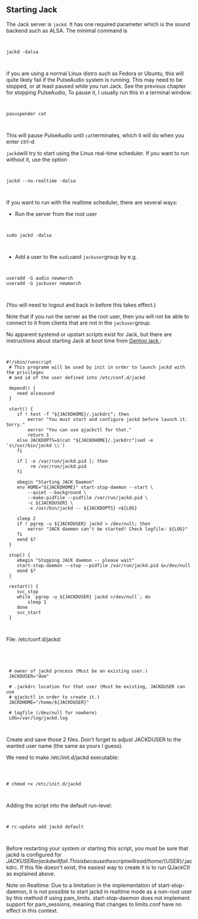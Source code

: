 
##  Starting Jack 


The Jack server is `jackd`. It has one required parameter which
      is the sound backend such as ALSA. The minimal command is

```

	
jackd -dalsa
	
      
```


if you are using a normal Linux distro such as Fedora or Ubuntu, this will
      quite likely fail if the PulseAudio system is running. This may need to be
      stopped, or at least paused while you run Jack. See the previous chapter
      for stopping PulseAudio, To pause it, I usually run this in a terminal window:

```

	
pasuspender cat
	
      
```


This will pause PulseAudio until `cat`terminates, which it will do when
      you enter ctrl-d.


 `jackd`will try to start using the Linux real-time scheduler. If you want
      to run without it, use the option

```

	
jackd --no-realtime -dalsa
	
      
```


If you want to run with the realtime scheduler, there are several ways:

+ Run the server from the root user
```

	    
sudo jackd -dalsa
	    
	  
```

+ Add a user to the `audio`and `jackuser`group by e.g.
```

	    
useradd -G audio newmarch
useradd -G jackuser newmarch
	    
	  
```
(You will need to logout and back in before this takes effect.)

Note that if you run the server as the root user, then you will not be able to
      connect to it from clients that are not in the `jackuser`group.


No apparent systemd or upstart scripts exist for Jack, but there are
      instructions about starting Jack at boot time from [
	Gentoo jack
      ](http://en.gentoo-wiki.com/wiki/JACK#Starting_jack_manually) :

```

	
#!/sbin/runscript
 # This programm will be used by init in order to launch jackd with the privileges
 # and id of the user defined into /etc/conf.d/jackd

 depend() {
	need alsasound
 }

 start() {
	if ! test -f "${JACKDHOME}/.jackdrc"; then
		eerror "You must start and configure jackd before launch it. Sorry."
		eerror "You can use qjackctl for that."
		return 1
	else JACKDOPTS=$(cat "${JACKDHOME}/.jackdrc"|sed -e 's\/usr/bin/jackd \\')
	fi

	if [ -e /var/run/jackd.pid ]; then
		 rm /var/run/jackd.pid
	fi

	ebegin "Starting JACK Daemon"
	env HOME="${JACKDHOME}" start-stop-daemon --start \
		--quiet --background \
		--make-pidfile --pidfile /var/run/jackd.pid \
		-c ${JACKDUSER} \
		-x /usr/bin/jackd -- ${JACKDOPTS} >${LOG}
	
	sleep 2
	if ! pgrep -u ${JACKDUSER} jackd > /dev/null; then
 		eerror "JACK daemon can't be started! Check logfile: ${LOG}"
 	fi
 	eend $?
 }

 stop() {
 	ebegin "Stopping JACK daemon -- please wait"
 	start-stop-daemon --stop --pidfile /var/run/jackd.pid &>/dev/null
 	eend $?
 }

 restart() {
 	svc_stop
 	while `pgrep -u ${JACKDUSER} jackd >/dev/null`; do
 		sleep 1
 	done
 	svc_start
 }
	
      
```


File: /etc/conf.d/jackd:

```

  


 # owner of jackd process (Must be an existing user.)
 JACKDUSER="dom"

 # .jackdrc location for that user (Must be existing, JACKDUSER can use
 # qjackctl in order to create it.) 
 JACKDHOME="/home/${JACKDUSER}" 

 # logfile (/dev/null for nowhere)
 LOG=/var/log/jackd.log



```


Create and save those 2 files. Don't forget to adjust JACKDUSER to the wanted user name (the same as yours I guess).

We need to make /etc/init.d/jackd executable:

```



# chmod +x /etc/init.d/jackd



```


Adding the script into the default run-level:

```


# rc-update add jackd default



```


Before restarting your system or starting this script, you must be sure that jackd is configured for 
$JACKUSER or jackd will fail. This is because the script will read /home/${USER}/.jackdrc.
If this file doesn't exist, the easiest way to create it is to run QJackCtl as explained above.


Note on Realtime: Due to a limitation in the implementation of start-stop-daemon, 
      it is not possible to start jackd in realtime mode as a non-root user by this method 
      if using pam_limits. start-stop-daemon does not implement support for pam_sessions, 
      meaning that changes to limits.conf have no effect in this context.
